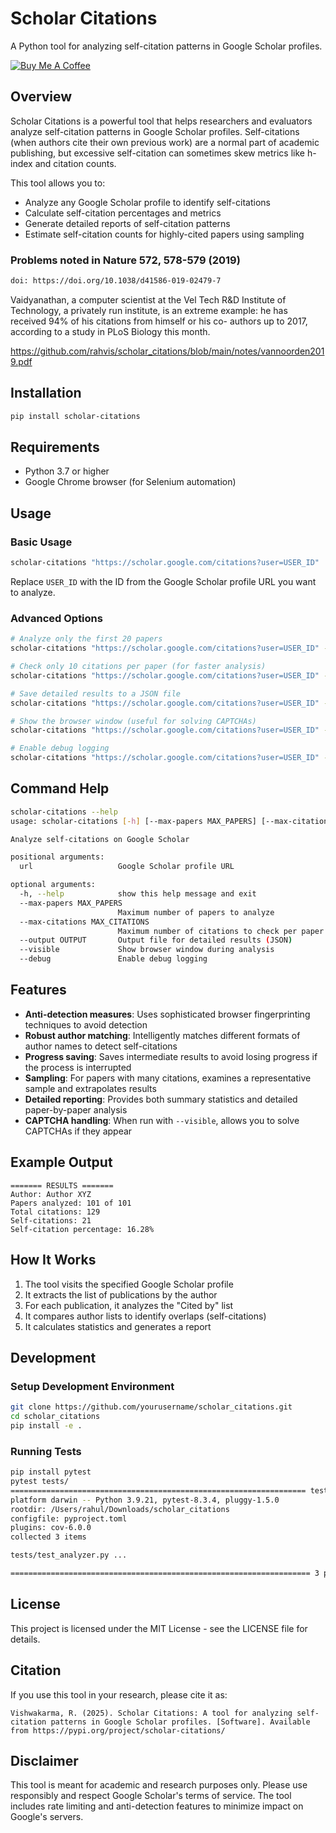 # Scholar Citations

A Python tool for analyzing self-citation patterns in Google Scholar profiles.

[![Buy Me A Coffee](https://img.buymeacoffee.com/button-api/?text=Buy%20me%20a%20coffee&slug=visrah&button_colour=FFDD00&font_colour=000000&font_family=Cookie&outline_colour=000000&coffee_colour=ffffff)](https://www.buymeacoffee.com/visrah)


## Overview

Scholar Citations is a powerful tool that helps researchers and evaluators analyze self-citation patterns in Google Scholar profiles. Self-citations (when authors cite their own previous work) are a normal part of academic publishing, but excessive self-citation can sometimes skew metrics like h-index and citation counts.

This tool allows you to:
- Analyze any Google Scholar profile to identify self-citations
- Calculate self-citation percentages and metrics
- Generate detailed reports of self-citation patterns
- Estimate self-citation counts for highly-cited papers using sampling

### Problems noted in Nature 572, 578-579 (2019)
```bash
doi: https://doi.org/10.1038/d41586-019-02479-7
```
Vaidyanathan, a computer scientist at the Vel Tech R&D Institute of Technology, a privately run institute, is an extreme example: he has received 94% of his citations from himself or his co- authors up to 2017, according to a study in PLoS Biology this month. 

https://github.com/rahvis/scholar_citations/blob/main/notes/vannoorden2019.pdf

## Installation

```bash
pip install scholar-citations
```

## Requirements

- Python 3.7 or higher
- Google Chrome browser (for Selenium automation)

## Usage

### Basic Usage

```bash
scholar-citations "https://scholar.google.com/citations?user=USER_ID"
```

Replace `USER_ID` with the ID from the Google Scholar profile URL you want to analyze.

### Advanced Options

```bash
# Analyze only the first 20 papers
scholar-citations "https://scholar.google.com/citations?user=USER_ID" --max-papers 20

# Check only 10 citations per paper (for faster analysis)
scholar-citations "https://scholar.google.com/citations?user=USER_ID" --max-citations 10

# Save detailed results to a JSON file
scholar-citations "https://scholar.google.com/citations?user=USER_ID" --output results.json

# Show the browser window (useful for solving CAPTCHAs)
scholar-citations "https://scholar.google.com/citations?user=USER_ID" --visible

# Enable debug logging
scholar-citations "https://scholar.google.com/citations?user=USER_ID" --debug
```

## Command Help

```bash
scholar-citations --help                                           
usage: scholar-citations [-h] [--max-papers MAX_PAPERS] [--max-citations MAX_CITATIONS] [--output OUTPUT] [--visible] [--debug] url

Analyze self-citations on Google Scholar

positional arguments:
  url                   Google Scholar profile URL

optional arguments:
  -h, --help            show this help message and exit
  --max-papers MAX_PAPERS
                        Maximum number of papers to analyze
  --max-citations MAX_CITATIONS
                        Maximum number of citations to check per paper
  --output OUTPUT       Output file for detailed results (JSON)
  --visible             Show browser window during analysis
  --debug               Enable debug logging
```

## Features

- **Anti-detection measures**: Uses sophisticated browser fingerprinting techniques to avoid detection
- **Robust author matching**: Intelligently matches different formats of author names to detect self-citations
- **Progress saving**: Saves intermediate results to avoid losing progress if the process is interrupted
- **Sampling**: For papers with many citations, examines a representative sample and extrapolates results
- **Detailed reporting**: Provides both summary statistics and detailed paper-by-paper analysis
- **CAPTCHA handling**: When run with `--visible`, allows you to solve CAPTCHAs if they appear

## Example Output

```
======= RESULTS =======
Author: Author XYZ
Papers analyzed: 101 of 101
Total citations: 129
Self-citations: 21
Self-citation percentage: 16.28%
```

## How It Works

1. The tool visits the specified Google Scholar profile
2. It extracts the list of publications by the author
3. For each publication, it analyzes the "Cited by" list
4. It compares author lists to identify overlaps (self-citations)
5. It calculates statistics and generates a report

## Development

### Setup Development Environment

```bash
git clone https://github.com/yourusername/scholar_citations.git
cd scholar_citations
pip install -e .
```

### Running Tests

```bash
pip install pytest
pytest tests/
================================================================== test session starts ==================================================================
platform darwin -- Python 3.9.21, pytest-8.3.4, pluggy-1.5.0
rootdir: /Users/rahul/Downloads/scholar_citations
configfile: pyproject.toml
plugins: cov-6.0.0
collected 3 items                                                                                                                                       

tests/test_analyzer.py ...                                                                                                                        [100%]

=================================================================== 3 passed in 0.03s ===================================================================
```

## License

This project is licensed under the MIT License - see the LICENSE file for details.

## Citation

If you use this tool in your research, please cite it as:

```
Vishwakarma, R. (2025). Scholar Citations: A tool for analyzing self-citation patterns in Google Scholar profiles. [Software]. Available from https://pypi.org/project/scholar-citations/
```

## Disclaimer

This tool is meant for academic and research purposes only. Please use responsibly and respect Google Scholar's terms of service. The tool includes rate limiting and anti-detection features to minimize impact on Google's servers.
